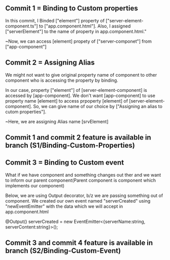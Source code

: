## Commit 1 = Binding to Custom properties

In this commit, I Binded ["element"] property of ["server-element-component.ts"] to ["app.component.html"]. Also, I assigned ["serverElement"] to the name of property in app.component.html."

~Now, we can access [element] propety of ["server-componet"] from ["app-component"]

## Commit 2 = Assigning Alias

We might not want to give original property name of component to other component who is accessing the property by binding.

In our case, property ["element"] of [server-element-component] is accessed by [app-component]. We don't want [app-component] to use property name [element] to access prpoperty [element] of [server-element-component]. So, we can give name of our choice by ["Assigning an alias to cutom properties"].

~Here, we are assigning Alias name [srvElement]

## Commit 1 and commit 2 feature is available in branch (S1/Binding-Custom-Properties)

## Commit 3 = Binding to Custom event

What if we have component and something changes out ther and we want to inform
our parent component(Parent component is component which implements our component)

Below, we are using Output decorator, b/z we are passing something out of component. We created our own event named "serverCreated" using "newEventEmitter" with the data which we will accept in app.component.html

@Output() serverCreated = new EventEmitter<{serverName:string, serverContent:string}>();

## Commit 3 and commit 4 feature is available in branch (S2/Binding-Custom-Event)
